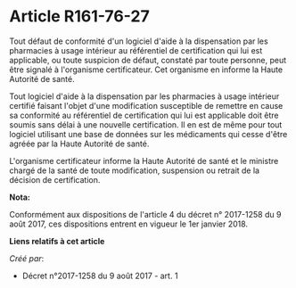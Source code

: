 # Article R161-76-27

Tout défaut de conformité d'un logiciel d'aide à la dispensation par les pharmacies à usage intérieur au référentiel de
certification qui lui est applicable, ou toute suspicion de défaut, constaté par toute personne, peut être signalé à
l'organisme certificateur. Cet organisme en informe la Haute Autorité de santé.

Tout logiciel d'aide à la dispensation par les pharmacies à usage intérieur certifié faisant l'objet d'une modification
susceptible de remettre en cause sa conformité au référentiel de certification qui lui est applicable doit être soumis sans
délai à une nouvelle certification. Il en est de même pour tout logiciel utilisant une base de données sur les médicaments
qui cesse d'être agréée par la Haute Autorité de santé.

L'organisme certificateur informe la Haute Autorité de santé et le ministre chargé de la santé de toute modification,
suspension ou retrait de la décision de certification.

**Nota:**

Conformément aux dispositions de l'article 4 du décret n° 2017-1258 du 9 août 2017, ces dispositions entrent en vigueur le
1er janvier 2018.

**Liens relatifs à cet article**

_Créé par_:

  - Décret n°2017-1258 du 9 août 2017 - art. 1
